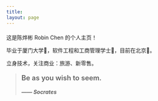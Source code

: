```yaml
---
title:
layout: page
---
```


<h1 class="main-color" style="font-size: 1em; font-weight: 400;">
这是陈烨彬 Robin Chen 的个人主页！
</h1>

毕业于厦门大学🏫，软件工程和工商管理学士🥇，目前在北京📍。

立身技术，关注商业：旅游、新零售。

<blockquote class="blockquote-center">
<p style="font-size: 1.3em; font-weight: 600;">Be as you wish to seem.</p>
<p style="font-style: italic;"><strong> —— Socrates</strong></p>
</blockquote>

